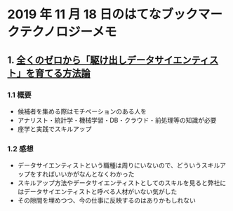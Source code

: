 # 2019 年 11 月 18 日のはてなブックマークテクノロジーメモ

## 1. [全くのゼロから「駆け出しデータサイエンティスト」を育てる方法論](https://tjo.hatenablog.com/entry/2019/11/17/223313)

### 1.1 概要

- 候補者を集める際はモチベーションのある人を
- アナリスト・統計学・機械学習・DB・クラウド・前処理等の知識が必要
- 座学と実践でスキルアップ

### 1.2 感想

- データサイエンティストという職種は周りにいないので、どういうスキルアップをすればいいかがなんとなくわかった
- スキルアップ方法やデータサイエンティストとしてのスキルを見ると弊社にはデータサイエンティストと呼べる人材がいない気がした
- その隙間を埋めつつ、今の仕事に反映するのはありかもしれない
